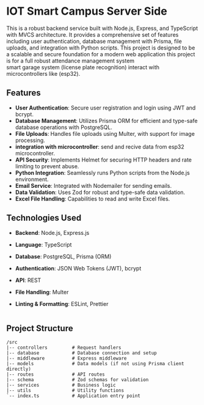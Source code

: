 # IOT Smart Campus Server Side

This is a robust backend service built with Node.js, Express, and TypeScript with MVCS architecture.
It provides a comprehensive set of features including user authentication, database management with Prisma, file uploads, and integration with Python scripts. This project is designed to be a scalable and secure foundation for a modern web application
this project is for a full robust attendance management system  
smart garage system (license plate recognition)
interact with microcontrollers like (esp32).

## Features

- **User Authentication**: Secure user registration and login using JWT and bcrypt.
- **Database Management**: Utilizes Prisma ORM for efficient and type-safe database operations with PostgreSQL.
- **File Uploads**: Handles file uploads using Multer, with support for image processing.
- **integration with microcontroller**: send and recive data from esp32 microcontroller.
- **API Security**: Implements Helmet for securing HTTP headers and rate limiting to prevent abuse.
- **Python Integration**: Seamlessly runs Python scripts from the Node.js environment.
- **Email Service**: Integrated with Nodemailer for sending emails.
- **Data Validation**: Uses Zod for robust and type-safe data validation.
- **Excel File Handling**: Capabilities to read and write Excel files.

## Technologies Used

- **Backend**: Node.js, Express.js
- **Language**: TypeScript
- **Database**: PostgreSQL, Prisma (ORM)
- **Authentication**: JSON Web Tokens (JWT), bcrypt
- **API**: REST
- **File Handling**: Multer
- **Linting & Formatting**: ESLint, Prettier

  ```

## Project Structure

```
/src
|-- controllers         # Request handlers
|-- database            # Database connection and setup
|-- middleware          # Express middleware
|-- models              # Data models (if not using Prisma client directly)
|-- routes              # API routes
|-- schema              # Zod schemas for validation
|-- services            # Business logic
|-- utils               # Utility functions
`-- index.ts            # Application entry point
```
